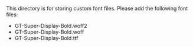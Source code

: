 
This directory is for storing custom font files.
Please add the following font files:
- GT-Super-Display-Bold.woff2
- GT-Super-Display-Bold.woff
- GT-Super-Display-Bold.ttf
